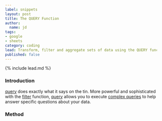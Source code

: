 ```yaml
---
label: snippets
layout: post
title: The QUERY Function
author:
  name: jd
tags:
- google
- sheets
category: coding
lead: Transform, filter and aggregate sets of data using the QUERY function.
published: false
---
```

{% include lead.md %}

### Introduction

[query][1] does exactly what it says on the tin. More powerful and sophisticated with the [filter][2] function, [query][1] allows you to execute [complex queries][3] to help answer specific questions about your data.

### Method

[1]: https://support.google.com/docs/answer/3093343 "How to use the QUERY function"
[2]: https://support.google.com/docs/answer/3093197 "How to use the FILTER function"
[3]: https://developers.google.com/chart/interactive/docs/querylanguage "Query Language Reference"
